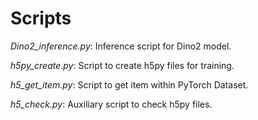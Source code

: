 # Scripts

_Dino2_inference.py_: Inference script for Dino2 model.

_h5py_create.py_: Script to create h5py files for training.

_h5_get_item.py_: Script to get item within PyTorch Dataset.

_h5_check.py_: Auxiliary script to check h5py files.